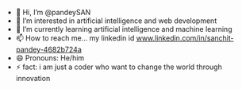 - 👋 Hi, I’m @pandeySAN
- 👀 I’m interested in artificial intelligence and web development
- 🌱 I’m currently learning artificial intelligence and machine learning
- 📫 How to reach me... my linkedin id www.linkedin.com/in/sanchit-pandey-4682b724a
- 😄 Pronouns: He/him
- ⚡ fact: i am just a coder who want to change the world through innovation

<!---
pandeySAN/pandeySAN is a ✨ special ✨ repository because its `README.md` (this file) appears on your GitHub profile.
You can click the Preview link to take a look at your changes.
--->
